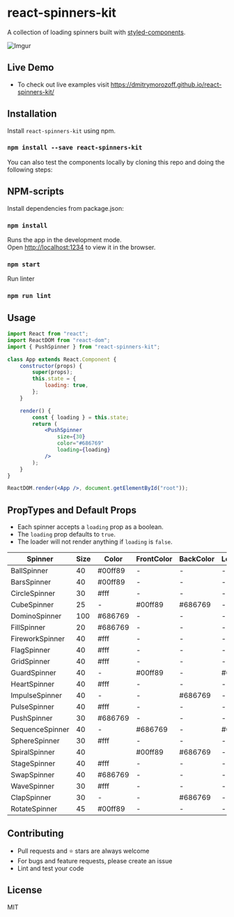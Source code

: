 # react-spinners-kit

A collection of loading spinners built with [styled-components](https://styled-components.com).

![Imgur](https://i.imgur.com/T4g6UZw.gif)

## Live Demo

-   To check out live examples visit https://dmitrymorozoff.github.io/react-spinners-kit/

## Installation

Install `react-spinners-kit` using npm.

### `npm install --save react-spinners-kit`

You can also test the components locally by cloning this repo and doing the following steps:

## NPM-scripts

Install dependencies from package.json:

### `npm install`

Runs the app in the development mode.<br>
Open [http://localhost:1234](http://localhost:1234) to view it in the browser.

### `npm start`

Run linter

### `npm run lint`

## Usage

```jsx
import React from "react";
import ReactDOM from "react-dom";
import { PushSpinner } from "react-spinners-kit";

class App extends React.Component {
    constructor(props) {
        super(props);
        this.state = {
            loading: true,
        };
    }

    render() {
        const { loading } = this.state;
        return (
            <PushSpinner
                size={30}
                color="#686769"
                loading={loading}
            />
        );
    }
}

ReactDOM.render(<App />, document.getElementById("root"));
```

## PropTypes and Default Props

- Each spinner accepts a `loading` prop as a boolean. 
- The `loading` prop defaults to `true`.
- The loader will not render anything if `loading` is `false`. 

| Spinner         | Size | Color   | FrontColor | BackColor | LeftColor | TopColor |
| --------------- | ---- | ------- | ---------- | --------- | --------- | -------- |
| BallSpinner     | 40   | #00ff89 | -          | -         | -         | -        |
| BarsSpinner     | 40   | #00ff89 | -          | -         | -         | -        |
| CircleSpinner   | 30   | #fff    | -          | -         | -         | -        |
| CubeSpinner     | 25   | -       | #00ff89    | #686769   | -         | -        |
| DominoSpinner   | 100  | #686769 | -          | -         | -         | -        |
| FillSpinner     | 20   | #686769 | -          | -         | -         | -        |
| FireworkSpinner | 40   | #fff    | -          | -         | -         | -        |
| FlagSpinner     | 40   | #fff    | -          | -         | -         | -        |
| GridSpinner     | 40   | #fff    | -          | -         | -         | -        |
| GuardSpinner    | 40   | -       | #00ff89    | -         | #686769   | -        |
| HeartSpinner    | 40   | #fff    | -          | -         | -         | -        |
| ImpulseSpinner  | 40   | -       | -          | #686769   | -         | #00ff89  |
| PulseSpinner    | 40   | #fff    | -          | -         | -         | -        |
| PushSpinner     | 30   | #686769 | -          | -         | -         | -        |
| SequenceSpinner | 40   | -       | #686769    | -         | #00ff89   | -        |
| SphereSpinner   | 30   | #fff    | -          | -         | -         | -        |
| SpiralSpinner   | 40   |         | #00ff89    | #686769   | -         | -        |
| StageSpinner    | 40   | #fff    | -          | -         | -         | -        |
| SwapSpinner     | 40   | #686769 | -          | -         | -         | -        |
| WaveSpinner     | 30   | #fff    | -          | -         | -         | -        |
| ClapSpinner     | 30   | -       | -          | #686769   | -         | #00ff89  |
| RotateSpinner   | 45   | #00ff89 | -          | -         | -         | -        |

## Contributing

- Pull requests and ⭐ stars are always welcome
- For bugs and feature requests, please create an issue
- Lint and test your code

## License

MIT